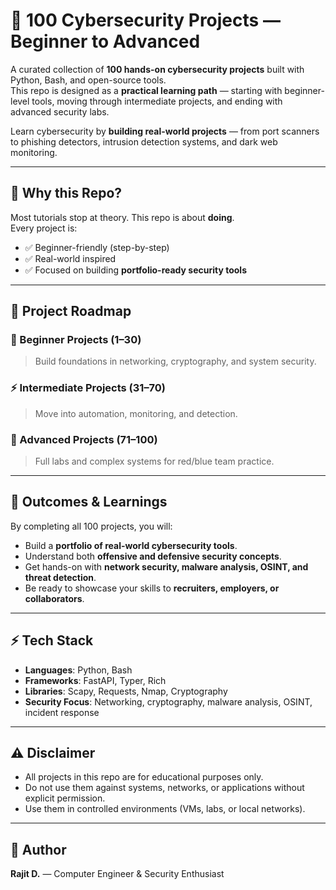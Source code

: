 # 🔐 100 Cybersecurity Projects — Beginner to Advanced  

A curated collection of **100 hands-on cybersecurity projects** built with Python, Bash, and open-source tools.  
This repo is designed as a **practical learning path** — starting with beginner-level tools, moving through intermediate projects, and ending with advanced security labs.  

Learn cybersecurity by **building real-world projects** — from port scanners to phishing detectors, intrusion detection systems, and dark web monitoring.  

---

## 🚀 Why this Repo?
Most tutorials stop at theory. This repo is about **doing**.  
Every project is:  
- ✅ Beginner-friendly (step-by-step)  
- ✅ Real-world inspired  
- ✅ Focused on building **portfolio-ready security tools**  

---

## 📂 Project Roadmap

### 🔰 Beginner Projects (1–30)
> Build foundations in networking, cryptography, and system security.

### ⚡ Intermediate Projects (31–70)
> Move into automation, monitoring, and detection.
 
### 🚀 Advanced Projects (71–100)
> Full labs and complex systems for red/blue team practice.
---

## 🎯 Outcomes & Learnings
By completing all 100 projects, you will:  
- Build a **portfolio of real-world cybersecurity tools**.  
- Understand both **offensive and defensive security concepts**.  
- Get hands-on with **network security, malware analysis, OSINT, and threat detection**.  
- Be ready to showcase your skills to **recruiters, employers, or collaborators**.  

---

## ⚡ Tech Stack
- **Languages**: Python, Bash  
- **Frameworks**: FastAPI, Typer, Rich  
- **Libraries**: Scapy, Requests, Nmap, Cryptography  
- **Security Focus**: Networking, cryptography, malware analysis, OSINT, incident response  

---

## ⚠️ Disclaimer

- All projects in this repo are for educational purposes only.
- Do not use them against systems, networks, or applications without explicit permission.
- Use them in controlled environments (VMs, labs, or local networks).

---

## 📌 Author

**Rajit D.** — Computer Engineer & Security Enthusiast